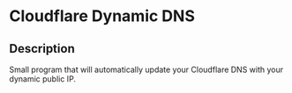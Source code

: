 # Cloudflare Dynamic DNS

## Description
Small program that will automatically update your Cloudflare DNS with your dynamic public IP.
